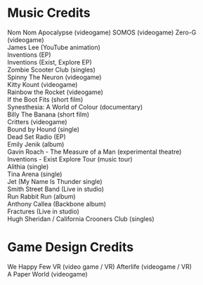 # Music Credits

Nom Nom Apocalypse (videogame)
SOMOS (videogame)
Zero-G (videogame)  
James Lee (YouTube animation)  
Inventions (EP)  
Inventions (Exist, Explore EP)  
Zombie Scooter Club (singles)  
Spinny The Neuron (videogame)  
Kitty Kount (videogame)  
Rainbow the Rocket (videogame)  
If the Boot Fits (short film)  
Synesthesia: A World of Colour (documentary)  
Billy The Banana (short film)  
Critters (videogame)  
Bound by Hound (single)  
Dead Set Radio (EP)  
Emily Jenik (album)  
Gavin Roach - The Measure of a Man (experimental theatre)   
Inventions - Exist Explore Tour (music tour)  
Alithia (single)  
Tina Arena (single)  
Jet (My Name Is Thunder single)  
Smith Street Band (Live in studio)  
Run Rabbit Run (album)  
Anthony Callea  (Backbone album)  
Fractures (Live in studio)   
Hugh Sheridan / California Crooners Club (singles)  

# Game Design Credits

We Happy Few VR (video game / VR)
Afterlife (videogame / VR)  
A Paper World (videogame)  

